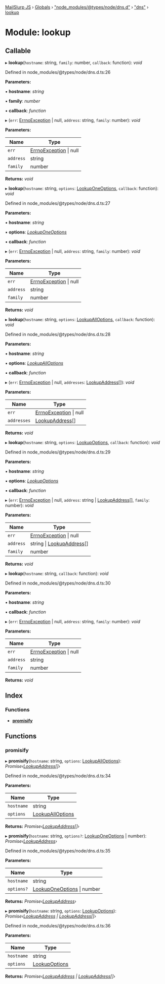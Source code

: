 [MailSlurp JS](../README.md) › [Globals](../globals.md) › ["node_modules/@types/node/dns.d"](_node_modules__types_node_dns_d_.md) › ["dns"](_node_modules__types_node_dns_d_._dns_.md) › [lookup](_node_modules__types_node_dns_d_._dns_.lookup.md)

# Module: lookup

## Callable

▸ **lookup**(`hostname`: string, `family`: number, `callback`: function): *void*

Defined in node_modules/@types/node/dns.d.ts:26

**Parameters:**

▪ **hostname**: *string*

▪ **family**: *number*

▪ **callback**: *function*

▸ (`err`: [ErrnoException](../interfaces/_node_modules__types_node_globals_d_.nodejs.errnoexception.md) | null, `address`: string, `family`: number): *void*

**Parameters:**

Name | Type |
------ | ------ |
`err` | [ErrnoException](../interfaces/_node_modules__types_node_globals_d_.nodejs.errnoexception.md) &#124; null |
`address` | string |
`family` | number |

**Returns:** *void*

▸ **lookup**(`hostname`: string, `options`: [LookupOneOptions](../interfaces/_node_modules__types_node_dns_d_._dns_.lookuponeoptions.md), `callback`: function): *void*

Defined in node_modules/@types/node/dns.d.ts:27

**Parameters:**

▪ **hostname**: *string*

▪ **options**: *[LookupOneOptions](../interfaces/_node_modules__types_node_dns_d_._dns_.lookuponeoptions.md)*

▪ **callback**: *function*

▸ (`err`: [ErrnoException](../interfaces/_node_modules__types_node_globals_d_.nodejs.errnoexception.md) | null, `address`: string, `family`: number): *void*

**Parameters:**

Name | Type |
------ | ------ |
`err` | [ErrnoException](../interfaces/_node_modules__types_node_globals_d_.nodejs.errnoexception.md) &#124; null |
`address` | string |
`family` | number |

**Returns:** *void*

▸ **lookup**(`hostname`: string, `options`: [LookupAllOptions](../interfaces/_node_modules__types_node_dns_d_._dns_.lookupalloptions.md), `callback`: function): *void*

Defined in node_modules/@types/node/dns.d.ts:28

**Parameters:**

▪ **hostname**: *string*

▪ **options**: *[LookupAllOptions](../interfaces/_node_modules__types_node_dns_d_._dns_.lookupalloptions.md)*

▪ **callback**: *function*

▸ (`err`: [ErrnoException](../interfaces/_node_modules__types_node_globals_d_.nodejs.errnoexception.md) | null, `addresses`: [LookupAddress](../interfaces/_node_modules__types_node_dns_d_._dns_.lookupaddress.md)[]): *void*

**Parameters:**

Name | Type |
------ | ------ |
`err` | [ErrnoException](../interfaces/_node_modules__types_node_globals_d_.nodejs.errnoexception.md) &#124; null |
`addresses` | [LookupAddress](../interfaces/_node_modules__types_node_dns_d_._dns_.lookupaddress.md)[] |

**Returns:** *void*

▸ **lookup**(`hostname`: string, `options`: [LookupOptions](../interfaces/_node_modules__types_node_dns_d_._dns_.lookupoptions.md), `callback`: function): *void*

Defined in node_modules/@types/node/dns.d.ts:29

**Parameters:**

▪ **hostname**: *string*

▪ **options**: *[LookupOptions](../interfaces/_node_modules__types_node_dns_d_._dns_.lookupoptions.md)*

▪ **callback**: *function*

▸ (`err`: [ErrnoException](../interfaces/_node_modules__types_node_globals_d_.nodejs.errnoexception.md) | null, `address`: string | [LookupAddress](../interfaces/_node_modules__types_node_dns_d_._dns_.lookupaddress.md)[], `family`: number): *void*

**Parameters:**

Name | Type |
------ | ------ |
`err` | [ErrnoException](../interfaces/_node_modules__types_node_globals_d_.nodejs.errnoexception.md) &#124; null |
`address` | string &#124; [LookupAddress](../interfaces/_node_modules__types_node_dns_d_._dns_.lookupaddress.md)[] |
`family` | number |

**Returns:** *void*

▸ **lookup**(`hostname`: string, `callback`: function): *void*

Defined in node_modules/@types/node/dns.d.ts:30

**Parameters:**

▪ **hostname**: *string*

▪ **callback**: *function*

▸ (`err`: [ErrnoException](../interfaces/_node_modules__types_node_globals_d_.nodejs.errnoexception.md) | null, `address`: string, `family`: number): *void*

**Parameters:**

Name | Type |
------ | ------ |
`err` | [ErrnoException](../interfaces/_node_modules__types_node_globals_d_.nodejs.errnoexception.md) &#124; null |
`address` | string |
`family` | number |

**Returns:** *void*

## Index

### Functions

* [__promisify__](_node_modules__types_node_dns_d_._dns_.lookup.md#__promisify__)

## Functions

###  __promisify__

▸ **__promisify__**(`hostname`: string, `options`: [LookupAllOptions](../interfaces/_node_modules__types_node_dns_d_._dns_.lookupalloptions.md)): *Promise‹[LookupAddress](../interfaces/_node_modules__types_node_dns_d_._dns_.lookupaddress.md)[]›*

Defined in node_modules/@types/node/dns.d.ts:34

**Parameters:**

Name | Type |
------ | ------ |
`hostname` | string |
`options` | [LookupAllOptions](../interfaces/_node_modules__types_node_dns_d_._dns_.lookupalloptions.md) |

**Returns:** *Promise‹[LookupAddress](../interfaces/_node_modules__types_node_dns_d_._dns_.lookupaddress.md)[]›*

▸ **__promisify__**(`hostname`: string, `options?`: [LookupOneOptions](../interfaces/_node_modules__types_node_dns_d_._dns_.lookuponeoptions.md) | number): *Promise‹[LookupAddress](../interfaces/_node_modules__types_node_dns_d_._dns_.lookupaddress.md)›*

Defined in node_modules/@types/node/dns.d.ts:35

**Parameters:**

Name | Type |
------ | ------ |
`hostname` | string |
`options?` | [LookupOneOptions](../interfaces/_node_modules__types_node_dns_d_._dns_.lookuponeoptions.md) &#124; number |

**Returns:** *Promise‹[LookupAddress](../interfaces/_node_modules__types_node_dns_d_._dns_.lookupaddress.md)›*

▸ **__promisify__**(`hostname`: string, `options`: [LookupOptions](../interfaces/_node_modules__types_node_dns_d_._dns_.lookupoptions.md)): *Promise‹[LookupAddress](../interfaces/_node_modules__types_node_dns_d_._dns_.lookupaddress.md) | [LookupAddress](../interfaces/_node_modules__types_node_dns_d_._dns_.lookupaddress.md)[]›*

Defined in node_modules/@types/node/dns.d.ts:36

**Parameters:**

Name | Type |
------ | ------ |
`hostname` | string |
`options` | [LookupOptions](../interfaces/_node_modules__types_node_dns_d_._dns_.lookupoptions.md) |

**Returns:** *Promise‹[LookupAddress](../interfaces/_node_modules__types_node_dns_d_._dns_.lookupaddress.md) | [LookupAddress](../interfaces/_node_modules__types_node_dns_d_._dns_.lookupaddress.md)[]›*
